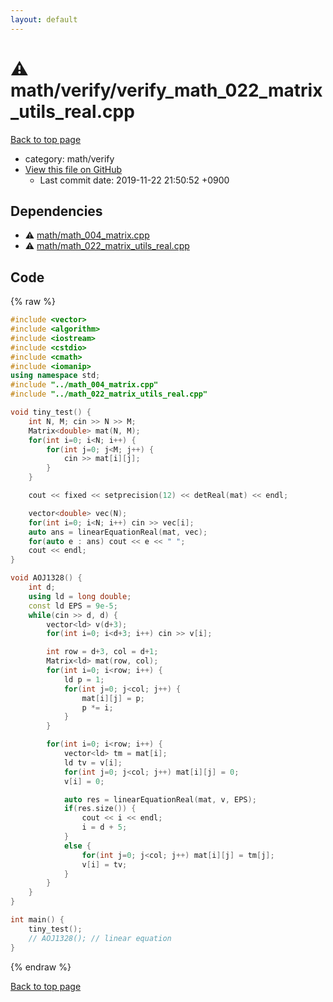 ```yaml
---
layout: default
---
```


<!-- mathjax config similar to math.stackexchange -->
<script type="text/javascript" async
  src="https://cdnjs.cloudflare.com/ajax/libs/mathjax/2.7.5/MathJax.js?config=TeX-MML-AM_CHTML">
</script>
<script type="text/x-mathjax-config">
  MathJax.Hub.Config({
    TeX: { equationNumbers: { autoNumber: "AMS" }},
    tex2jax: {
      inlineMath: [ ['$','$'] ],
      processEscapes: true
    },
    "HTML-CSS": { matchFontHeight: false },
    displayAlign: "left",
    displayIndent: "2em"
  });
</script>

<script type="text/javascript" src="https://cdnjs.cloudflare.com/ajax/libs/jquery/3.4.1/jquery.min.js"></script>
<script src="https://cdn.jsdelivr.net/npm/jquery-balloon-js@1.1.2/jquery.balloon.min.js" integrity="sha256-ZEYs9VrgAeNuPvs15E39OsyOJaIkXEEt10fzxJ20+2I=" crossorigin="anonymous"></script>
<script type="text/javascript" src="../../../assets/js/copy-button.js"></script>
<link rel="stylesheet" href="../../../assets/css/copy-button.css" />


# :warning: math/verify/verify_math_022_matrix_utils_real.cpp
<a href="../../../index.html">Back to top page</a>

* category: math/verify
* <a href="{{ site.github.repository_url }}/blob/master/math/verify/verify_math_022_matrix_utils_real.cpp">View this file on GitHub</a>
    - Last commit date: 2019-11-22 21:50:52 +0900




## Dependencies
* :warning: <a href="../math_004_matrix.cpp.html">math/math_004_matrix.cpp</a>
* :warning: <a href="../math_022_matrix_utils_real.cpp.html">math/math_022_matrix_utils_real.cpp</a>


## Code
{% raw %}
```cpp
#include <vector>
#include <algorithm>
#include <iostream>
#include <cstdio>
#include <cmath>
#include <iomanip>
using namespace std;
#include "../math_004_matrix.cpp"
#include "../math_022_matrix_utils_real.cpp"

void tiny_test() {
    int N, M; cin >> N >> M;
    Matrix<double> mat(N, M);
    for(int i=0; i<N; i++) {
        for(int j=0; j<M; j++) {
            cin >> mat[i][j];
        }
    }

    cout << fixed << setprecision(12) << detReal(mat) << endl;

    vector<double> vec(N);
    for(int i=0; i<N; i++) cin >> vec[i];
    auto ans = linearEquationReal(mat, vec);
    for(auto e : ans) cout << e << " ";
    cout << endl;
}

void AOJ1328() {
    int d;
    using ld = long double;
    const ld EPS = 9e-5;
    while(cin >> d, d) {
        vector<ld> v(d+3);
        for(int i=0; i<d+3; i++) cin >> v[i];

        int row = d+3, col = d+1;
        Matrix<ld> mat(row, col);
        for(int i=0; i<row; i++) {
            ld p = 1;
            for(int j=0; j<col; j++) {
                mat[i][j] = p;
                p *= i;
            }
        }

        for(int i=0; i<row; i++) {
            vector<ld> tm = mat[i];
            ld tv = v[i];
            for(int j=0; j<col; j++) mat[i][j] = 0;
            v[i] = 0;

            auto res = linearEquationReal(mat, v, EPS);
            if(res.size()) {
                cout << i << endl;
                i = d + 5;
            }
            else {
                for(int j=0; j<col; j++) mat[i][j] = tm[j];
                v[i] = tv;
            }
        }
    }
}

int main() {
    tiny_test();
    // AOJ1328(); // linear equation
}

```
{% endraw %}

<a href="../../../index.html">Back to top page</a>

